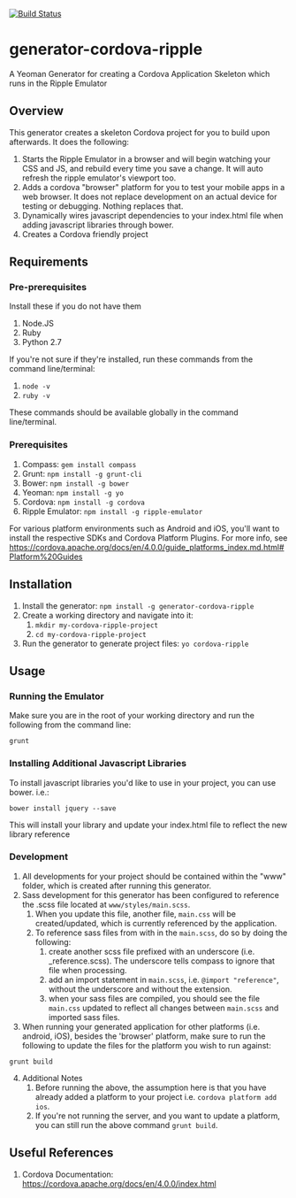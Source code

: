 [![Build Status](https://travis-ci.org/keunlee/generator-cordova-ripple.svg?branch=master)](https://travis-ci.org/keunlee/generator-cordova-ripple)

# generator-cordova-ripple
A Yeoman Generator for creating a Cordova Application Skeleton which runs in the Ripple Emulator

## Overview
This generator creates a skeleton Cordova project for you to build upon afterwards. It does the following: 

1. Starts the Ripple Emulator in a browser and will begin watching your CSS and JS, and rebuild every time you save a change. It will auto refresh the ripple emulator's viewport too.
2. Adds a cordova "browser" platform for you to test your mobile apps in a web browser. It does not replace development on an actual device for testing or debugging. Nothing replaces that. 
3. Dynamically wires javascript dependencies to your index.html file when adding javascript libraries through bower. 
4. Creates a Cordova friendly project

## Requirements

### Pre-prerequisites
Install these if you do not have them

1. Node.JS
2. Ruby
3. Python 2.7

If you're not sure if they're installed, run these commands from the command line/terminal:

1. `node -v`
2. `ruby -v`

These commands should be available globally in the command line/terminal. 

### Prerequisites
1. Compass: `gem install compass`
2. Grunt: `npm install -g grunt-cli`
3. Bower: `npm install -g bower`
4. Yeoman: `npm install -g yo`
5. Cordova: `npm install -g cordova`
6. Ripple Emulator: `npm install -g ripple-emulator`

For various platform environments such as Android and iOS, you'll want to install the respective SDKs and Cordova Platform Plugins. For more info, see https://cordova.apache.org/docs/en/4.0.0/guide_platforms_index.md.html#Platform%20Guides

## Installation
1. Install the generator: `npm install -g generator-cordova-ripple`
2. Create a working directory and navigate into it:
    1. `mkdir my-cordova-ripple-project`
    2. `cd my-cordova-ripple-project`
3. Run the generator to generate project files: `yo cordova-ripple`

## Usage

### Running the Emulator
Make sure you are in the root of your working directory and run the following from the command line:  

`grunt`

### Installing Additional Javascript Libraries
To install javascript libraries you'd like to use in your project, you can use bower. i.e.:

`bower install jquery --save`

This will install your library and update your index.html file to reflect the new library reference

### Development

1. All developments for your project should be contained within the "www" folder, which is created after running this generator.
2. Sass development for this generator has been configured to reference the .scss file located at `www/styles/main.scss`. 
    1. When you update this file, another file, `main.css` will be created/updated, which is currently referenced by the application.
    2. To reference sass files from with in the `main.scss`, do so by doing the following: 
        1. create another scss file prefixed with an underscore (i.e. _reference.scss). The underscore tells compass to ignore that file when processing. 
        2. add an import statement in `main.scss`, i.e. `@import "reference"`, without the underscore and without the extension. 
        3. when your sass files are compiled, you should see the file `main.css` updated to reflect all changes between `main.scss` and imported sass files. 
3. When running your generated application for other platforms (i.e. android, iOS), besides the 'browser' platform, make sure to run the following to update the files for the platform you wish to run against: 

`grunt build`

4. Additional Notes
    1. Before running the above, the assumption here is that you have already added a platform to your project i.e. `cordova platform add ios`.
    2. If you're not running the server, and you want to update a platform, you can still run the above command `grunt build`.

## Useful References

1. Cordova Documentation: https://cordova.apache.org/docs/en/4.0.0/index.html


